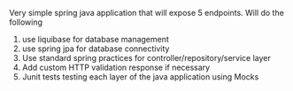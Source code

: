 Very simple spring java application that will expose 5 endpoints.  Will do the following
1.  use liquibase for database management
2.  use spring jpa for database connectivity
3.  Use standard spring practices for controller/repository/service layer
4.  Add custom HTTP validation response if necessary
5.  Junit tests testing each layer of the java application using Mocks
